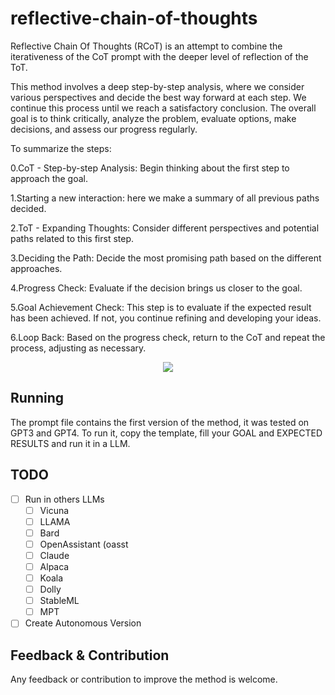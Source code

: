 # reflective-chain-of-thoughts
Reflective Chain Of Thoughts (RCoT) is an attempt to combine the iterativeness of the CoT prompt with the deeper level of reflection of the ToT.

This method involves a deep step-by-step analysis, where we consider various perspectives and decide the best way forward at each step. We continue this process until we reach a satisfactory conclusion. The overall goal is to think critically, analyze the problem, evaluate options, make decisions, and assess our progress regularly.

To summarize the steps:

0.CoT - Step-by-step Analysis: Begin thinking about the first step to approach the goal.

1.Starting  a new interaction: here we make a summary of all previous paths decided.

2.ToT - Expanding Thoughts: Consider different perspectives and potential paths related to this first step.

3.Deciding the Path: Decide the most promising path based on the different approaches.

4.Progress Check: Evaluate if the decision brings us closer to the goal.

5.Goal Achievement Check:  This step is to evaluate if the expected result has been achieved. If not, you continue refining and developing your ideas.

6.Loop Back: Based on the progress check, return to the CoT and repeat the process, adjusting as necessary.

<p align="center">
  <img  src="https://github.com/daniellefranca96/reflective-chain-of-thoughts/assets/134293046/6e4513dc-65db-49d7-b251-8a42edf5854a">
</p>


## Running
The prompt file contains the first version of the method, it was tested on GPT3 and GPT4. To run it, copy the template, fill your GOAL and EXPECTED RESULTS and run it in a LLM.

## TODO

- [ ] Run in others LLMs  
  - [ ] Vicuna
  - [ ] LLAMA
  - [ ] Bard
  - [ ] OpenAssistant (oasst
  - [ ] Claude
  - [ ] Alpaca
  - [ ] Koala
  - [ ] Dolly
  - [ ] StableML
  - [ ] MPT
- [ ] Create Autonomous Version 
  
## Feedback & Contribution
Any feedback or contribution to improve the method is welcome.
